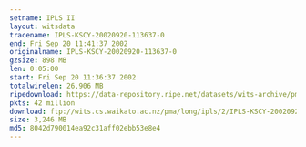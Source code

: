 ```yaml
---
setname: IPLS II
layout: witsdata
tracename: IPLS-KSCY-20020920-113637-0
end: Fri Sep 20 11:41:37 2002
originalname: IPLS-KSCY-20020920-113637-0
gzsize: 898 MB
len: 0:05:00
start: Fri Sep 20 11:36:37 2002
totalwirelen: 26,906 MB
ripedownload: https://data-repository.ripe.net/datasets/wits-archive/pma/long/ipls/2/IPLS-KSCY-20020920-113637-0.gz
pkts: 42 million
download: ftp://wits.cs.waikato.ac.nz/pma/long/ipls/2/IPLS-KSCY-20020920-113637-0.gz
size: 3,246 MB
md5: 8042d790014ea92c31aff02ebb53e8e4
---
```


